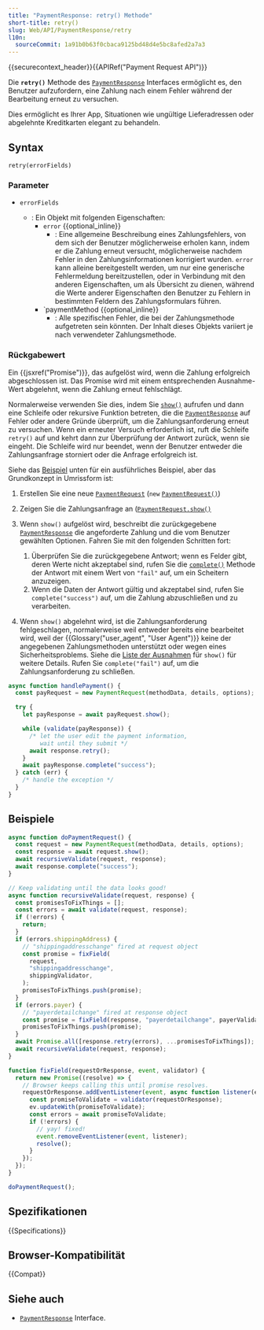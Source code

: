 ```yaml
---
title: "PaymentResponse: retry() Methode"
short-title: retry()
slug: Web/API/PaymentResponse/retry
l10n:
  sourceCommit: 1a91b0b63f0cbaca9125bd48d4e5bc8afed2a7a3
---
```


{{securecontext_header}}{{APIRef("Payment Request API")}}

Die **`retry()`** Methode des [`PaymentResponse`](/de/docs/Web/API/PaymentResponse) Interfaces ermöglicht es, den Benutzer aufzufordern, eine Zahlung nach einem Fehler während der Bearbeitung erneut zu versuchen.

Dies ermöglicht es Ihrer App, Situationen wie ungültige Lieferadressen oder abgelehnte Kreditkarten elegant zu behandeln.

## Syntax

```js-nolint
retry(errorFields)
```

### Parameter

- `errorFields`

  - : Ein Objekt mit folgenden Eigenschaften:
    - `error` {{optional_inline}}
      - : Eine allgemeine Beschreibung eines Zahlungsfehlers, von dem sich der Benutzer möglicherweise erholen kann, indem er die Zahlung erneut versucht, möglicherweise nachdem Fehler in den Zahlungsinformationen korrigiert wurden. `error` kann alleine bereitgestellt werden, um nur eine generische Fehlermeldung bereitzustellen, oder in Verbindung mit den anderen Eigenschaften, um als Übersicht zu dienen, während die Werte anderer Eigenschaften den Benutzer zu Fehlern in bestimmten Feldern des Zahlungsformulars führen.
    - `paymentMethod {{optional_inline}}
      - : Alle spezifischen Fehler, die bei der Zahlungsmethode aufgetreten sein könnten. Der Inhalt dieses Objekts variiert je nach verwendeter Zahlungsmethode.

### Rückgabewert

Ein {{jsxref("Promise")}}, das aufgelöst wird, wenn die Zahlung erfolgreich abgeschlossen ist. Das Promise wird mit einem entsprechenden Ausnahme-Wert abgelehnt, wenn die Zahlung erneut fehlschlägt.

Normalerweise verwenden Sie dies, indem Sie [`show()`](/de/docs/Web/API/PaymentRequest/show) aufrufen und dann eine Schleife oder rekursive Funktion betreten, die die [`PaymentResponse`](/de/docs/Web/API/PaymentResponse) auf Fehler oder andere Gründe überprüft, um die Zahlungsanforderung erneut zu versuchen. Wenn ein erneuter Versuch erforderlich ist, ruft die Schleife `retry()` auf und kehrt dann zur Überprüfung der Antwort zurück, wenn sie eingeht. Die Schleife wird nur beendet, wenn der Benutzer entweder die Zahlungsanfrage storniert oder die Anfrage erfolgreich ist.

Siehe das [Beispiel](#beispiele) unten für ein ausführliches Beispiel, aber das Grundkonzept in Umrissform ist:

1. Erstellen Sie eine neue [`PaymentRequest`](/de/docs/Web/API/PaymentRequest) (`new` [`PaymentRequest()`](/de/docs/Web/API/PaymentRequest/PaymentRequest))
2. Zeigen Sie die Zahlungsanfrage an ([`PaymentRequest.show()`](/de/docs/Web/API/PaymentRequest/show)
3. Wenn `show()` aufgelöst wird, beschreibt die zurückgegebene [`PaymentResponse`](/de/docs/Web/API/PaymentResponse) die angeforderte Zahlung und die vom Benutzer gewählten Optionen. Fahren Sie mit den folgenden Schritten fort:

   1. Überprüfen Sie die zurückgegebene Antwort; wenn es Felder gibt, deren Werte nicht akzeptabel sind, rufen Sie die [`complete()`](/de/docs/Web/API/PaymentResponse/complete) Methode der Antwort mit einem Wert von `"fail"` auf, um ein Scheitern anzuzeigen.
   2. Wenn die Daten der Antwort gültig und akzeptabel sind, rufen Sie
      `complete("success")` auf, um die Zahlung abzuschließen und zu verarbeiten.

4. Wenn `show()` abgelehnt wird, ist die Zahlungsanforderung fehlgeschlagen, normalerweise weil
   entweder bereits eine bearbeitet wird, weil der {{Glossary("user_agent", "User Agent")}}
   keine der angegebenen Zahlungsmethoden unterstützt oder wegen eines Sicherheitsproblems.
   Siehe die [Liste der Ausnahmen](/de/docs/Web/API/PaymentRequest/show#exceptions) für `show()` für weitere Details. Rufen Sie
   `complete("fail")` auf, um die Zahlungsanforderung zu schließen.

```js
async function handlePayment() {
  const payRequest = new PaymentRequest(methodData, details, options);

  try {
    let payResponse = await payRequest.show();

    while (validate(payResponse)) {
      /* let the user edit the payment information,
         wait until they submit */
      await response.retry();
    }
    await payResponse.complete("success");
  } catch (err) {
    /* handle the exception */
  }
}
```

## Beispiele

```js
async function doPaymentRequest() {
  const request = new PaymentRequest(methodData, details, options);
  const response = await request.show();
  await recursiveValidate(request, response);
  await response.complete("success");
}

// Keep validating until the data looks good!
async function recursiveValidate(request, response) {
  const promisesToFixThings = [];
  const errors = await validate(request, response);
  if (!errors) {
    return;
  }
  if (errors.shippingAddress) {
    // "shippingaddresschange" fired at request object
    const promise = fixField(
      request,
      "shippingaddresschange",
      shippingValidator,
    );
    promisesToFixThings.push(promise);
  }
  if (errors.payer) {
    // "payerdetailchange" fired at response object
    const promise = fixField(response, "payerdetailchange", payerValidator);
    promisesToFixThings.push(promise);
  }
  await Promise.all([response.retry(errors), ...promisesToFixThings]);
  await recursiveValidate(request, response);
}

function fixField(requestOrResponse, event, validator) {
  return new Promise((resolve) => {
    // Browser keeps calling this until promise resolves.
    requestOrResponse.addEventListener(event, async function listener(ev) {
      const promiseToValidate = validator(requestOrResponse);
      ev.updateWith(promiseToValidate);
      const errors = await promiseToValidate;
      if (!errors) {
        // yay! fixed!
        event.removeEventListener(event, listener);
        resolve();
      }
    });
  });
}

doPaymentRequest();
```

## Spezifikationen

{{Specifications}}

## Browser-Kompatibilität

{{Compat}}

## Siehe auch

- [`PaymentResponse`](/de/docs/Web/API/PaymentResponse) Interface.
